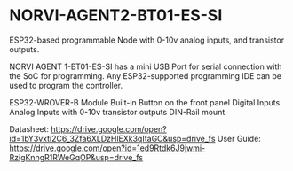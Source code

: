 # NORVI-AGENT2-BT01-ES-SI
 ESP32-based programmable Node with 0-10v analog inputs, and transistor outputs.

NORVI AGENT 1-BT01-ES-SI has a mini USB Port for serial connection with the SoC for programming. 
Any ESP32-supported programming IDE can be used to program the controller.

ESP32-WROVER-B Module
Built-in Button on the front panel
Digital Inputs
Analog Inputs with 0-10v
transistor outputs
DIN-Rail mount

Datasheet:   https://drive.google.com/open?id=1bY3vxti2C6_3Zfa6XLDzHlEXk3qItaGC&usp=drive_fs
User Guide:  https://drive.google.com/open?id=1ed9Rtdk6J9jwmi-RzigKnngR1RWeGqOP&usp=drive_fs

